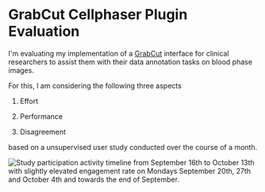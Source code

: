 # GrabCut Cellphaser Plugin Evaluation

I'm evaluating my implementation of a [GrabCut](https://cvg.ethz.ch/teaching/cvl/2012/grabcut-siggraph04.pdf) interface for clinical researchers to assist them with their data annotation tasks on blood phase images.

For this, I am considering the following three aspects

1. Effort

2. Performance

3. Disagreement

based on a unsupervised user study conducted over the course of a month.

![Study participation activity timeline from September 16th to October 13th with slightly elevated engagement rate on
Mondays September 20th, 27th and October 4th and towards the end of September.](https://github.com/soupwaylee/masters-thesis-grabcut-cp-evaluation/blob/main/study_timeline.png "Study Participation Activity Timeline")

